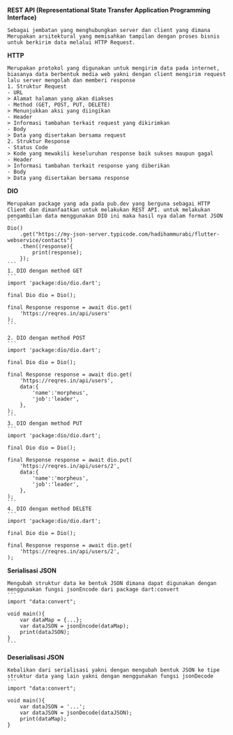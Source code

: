 **REST API (Representational State Transfer Application Programming Interface)**

    Sebagai jembatan yang menghubungkan server dan client yang dimana Merupakan arsitektural yang memisahkan tampilan dengan proses bisnis untuk berkirim data melalui HTTP Request.


**HTTP**

    Merupakan protokol yang digunakan untuk mengirim data pada internet, biasanya data berbentuk media web yakni dengan client mengirim request lalu server mengolah dan memberi response
    1. Struktur Request
    - URL
    > Alamat halaman yang akan diakses
    - Method (GET, POST, PUT, DELETE)
    > Menunjukkan aksi yang diingikan
    - Header
    > Informasi tambahan terkait request yang dikirimkan
    - Body
    > Data yang disertakan bersama request
    2. Struktur Response
    - Status Code
    > Kode yang mewakili keseluruhan response baik sukses maupun gagal
    - Header
    > Informasi tambahan terkait response yang diberikan
    - Body
    > Data yang disertakan bersama response


**DIO**

    Merupakan package yang ada pada pub.dev yang berguna sebagai HTTP Client dan dimanfaatkan untuk melakukan REST API. untuk melakukan pengambilan data menggunakan DIO ini maka hasil nya dalam format JSON
    ```
    Dio()
        .get("https://my-json-server.typicode.com/hadihammurabi/flutter-webservice/contacts")
        .then((response){
            print(response);
        });
    ```
    1. DIO dengan method GET
    ```
    import 'package:dio/dio.dart';
    
    final Dio dio = Dio();
    
    final Response response = await dio.get(
        'https://reqres.in/api/users'
    );
    ```
    
    2. DIO dengan method POST
    ```
    import 'package:dio/dio.dart';
    
    final Dio dio = Dio();
    
    final Response response = await dio.get(
        'https://reqres.in/api/users',
        data:{
            'name':'morpheus',
            'job':'leader',
        },
    );
    ```
    3. DIO dengan method PUT
    ```
    import 'package:dio/dio.dart';
    
    final Dio dio = Dio();
    
    final Response response = await dio.put(
        'https://reqres.in/api/users/2',
        data:{
            'name':'morpheus',
            'job':'leader',
        },
    );
    ```
    4. DIO dengan method DELETE
    ```
    import 'package:dio/dio.dart';
    
    final Dio dio = Dio();
    
    final Response response = await dio.get(
        'https://reqres.in/api/users/2',
    );


**Serialisasi JSON**

    Mengubah struktur data ke bentuk JSON dimana dapat digunakan dengan menggunakan fungsi jsonEncode dari package dart:convert
    ```
    import "data:convert";

    void main(){
        var dataMap = {...};
        var dataJSON = jsonEncode(dataMap);
        print(dataJSON);
    }
    ```

**Deserialisasi JSON**

    Kebalikan dari serialisasi yakni dengan mengubah bentuk JSON ke tipe struktur data yang lain yakni dengan menggunakan fungsi jsonDecode
    ```
    import "data:convert";

    void main(){
        var dataJSON = '...';
        var dataJSON = jsonDecode(dataJSON);
        print(dataMap);
    }
